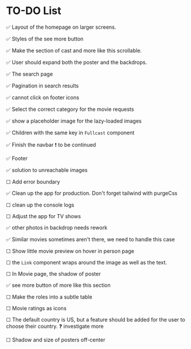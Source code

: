 # TO-DO List

✅ Layout of the homepage on larger screens.

✅ Styles of the see more button

✅ Make the section of cast and more like this scrollable.

✅ User should expand both the poster and the backdrops.

✅ The search page

✅ Pagination in search results

✅ cannot click on footer icons

✅ Select the correct category for the movie requests

✅ show a placeholder image for the lazy-loaded images

✅ Children with the same key in `Fullcast` component

✅ Finish the navbar ❗️ to be continued

✅ Footer

✅ solution to unreachable images

☐ Add error boundary

✅ Clean up the app for production. Don't forget tailwind with purgeCss

☐ clean up the console logs

☐ Adjust the app for TV shows

✅ other photos in backdrop needs rework

✅ Similar movies sometimes aren't there, we need to handle this case

☐ Show little movie preview on hover in person page

☐ the `Link` component wraps around the image as well as the text.

☐ In Movie page, the shadow of poster

✅ see more button of more like this section

☐ Make the roles into a subtle table

☐ Movie ratings as icons

☐ The default country is US, but a feature should be added for the user to choose their country. ❓ investigate more

☐ Shadow and size of posters off-center
